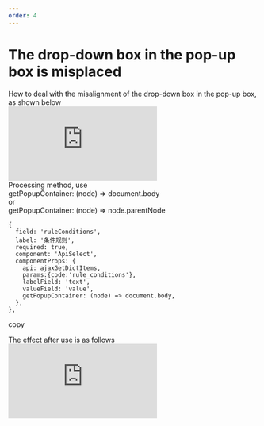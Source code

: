 ```yaml
---
order: 4
---
```


# The drop-down box in the pop-up box is misplaced

How to deal with the misalignment of the drop-down box in the pop-up box, as shown below  
![](https://lfs.k.topthink.com/lfs/5fa2998e93adf83e0f1e551b7845df4386ab27fcc3983c3f54064c5d59164e5e.dat)  
Processing method, use  
getPopupContainer: (node) => document.body  
or  
getPopupContainer: (node) => node.parentNode

```
{
  field: 'ruleConditions',
  label: '条件规则',
  required: true,
  component: 'ApiSelect',
  componentProps: {
    api: ajaxGetDictItems,
    params:{code:'rule_conditions'},
    labelField: 'text',
    valueField: 'value',
    getPopupContainer: (node) => document.body,
  },
},
```

copy

The effect after use is as follows  
![](https://lfs.k.topthink.com/lfs/583ab156fc97f7e54ad359c5b56b2da9616e6588b8645112de418f047a0c8391.dat)
